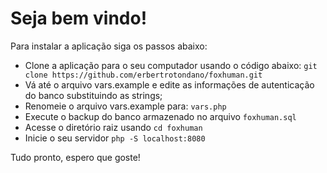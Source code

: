 # Seja bem vindo!

Para instalar a aplicação siga os passos abaixo:

- Clone a aplicação para o seu computador usando o código abaixo:
`git clone https://github.com/erbertrotondano/foxhuman.git`
- Vá até o arquivo vars.example e edite as informações de autenticação do banco substituindo as strings;
- Renomeie o arquivo vars.example para:
`vars.php`
- Execute o backup do banco armazenado no arquivo
`foxhuman.sql`
- Acesse o diretório raiz usando
`cd foxhuman`
- Inicie o seu servidor
`php -S localhost:8080`

Tudo pronto, espero que goste!

